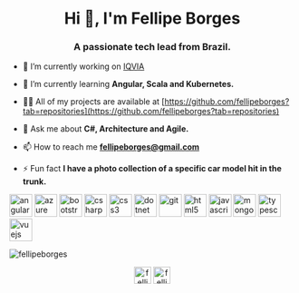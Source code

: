 <h1 align="center">Hi 👋, I'm Fellipe Borges</h1>
<h3 align="center">A passionate tech lead from Brazil.</h3>

- 🔭 I’m currently working on [IQVIA](https://www.iqvia.com/)

- 🌱 I’m currently learning **Angular, Scala and Kubernetes.**

- 👨‍💻 All of my projects are available at [https://github.com/fellipeborges?tab=repositories](https://github.com/fellipeborges?tab=repositories)

- 💬 Ask me about **C#, Architecture and Agile.**

- 📫 How to reach me **fellipeborges@gmail.com**

- ⚡ Fun fact **I have a photo collection of a specific car model hit in the trunk.**

<p align="left"><img src="https://devicons.github.io/devicon/devicon.git/icons/angularjs/angularjs-original.svg" alt="angularjs" width="40" height="40"/> <img src="https://www.vectorlogo.zone/logos/microsoft_azure/microsoft_azure-icon.svg" alt="azure" width="40" height="40"/> <img src="https://devicons.github.io/devicon/devicon.git/icons/bootstrap/bootstrap-plain.svg" alt="bootstrap" width="40" height="40"/> <img src="https://devicons.github.io/devicon/devicon.git/icons/csharp/csharp-original.svg" alt="csharp" width="40" height="40"/> <img src="https://devicons.github.io/devicon/devicon.git/icons/css3/css3-original-wordmark.svg" alt="css3" width="40" height="40"/> <img src="https://devicons.github.io/devicon/devicon.git/icons/dot-net/dot-net-original-wordmark.svg" alt="dotnet" width="40" height="40"/> <img src="https://www.vectorlogo.zone/logos/git-scm/git-scm-icon.svg" alt="git" width="40" height="40"/> <img src="https://devicons.github.io/devicon/devicon.git/icons/html5/html5-original-wordmark.svg" alt="html5" width="40" height="40"/> <img src="https://devicons.github.io/devicon/devicon.git/icons/javascript/javascript-original.svg" alt="javascript" width="40" height="40"/> <img src="https://devicons.github.io/devicon/devicon.git/icons/mongodb/mongodb-original-wordmark.svg" alt="mongodb" width="40" height="40"/> <img src="https://devicons.github.io/devicon/devicon.git/icons/typescript/typescript-original.svg" alt="typescript" width="40" height="40"/> <img src="https://devicons.github.io/devicon/devicon.git/icons/vuejs/vuejs-original-wordmark.svg" alt="vuejs" width="40" height="40"/></p>

<p><img align="center" src="https://github-readme-stats.vercel.app/api/top-langs/?username=fellipeborges&layout=compact&hide=html" alt="fellipeborges" /></p>

<p align="center">
<a href="https://linkedin.com/in/fellipeborges" target="blank"><img align="center" src="https://cdn.jsdelivr.net/npm/simple-icons@3.0.1/icons/linkedin.svg" alt="fellipeborges" height="30" width="30" /></a>
<a href="https://stackoverflow.com/users/fellipe-borges" target="blank"><img align="center" src="https://cdn.jsdelivr.net/npm/simple-icons@3.0.1/icons/stackoverflow.svg" alt="fellipe-borges" height="30" width="30" /></a>
</p>
